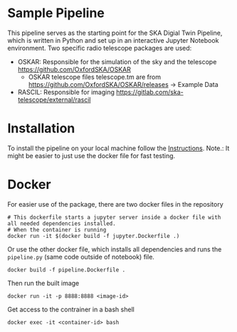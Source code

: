 # Sample Pipeline

This pipeline serves as the starting point for the SKA Digial Twin Pipeline, which is written in Python and set up in an interactive Jupyter Notebook environment. Two specific radio telescope packages are used:

- OSKAR: Responsible for the simulation of the sky and the telescope https://github.com/OxfordSKA/OSKAR
	- OSKAR telescope files telescope.tm are from https://github.com/OxfordSKA/OSKAR/releases -> Example Data
- RASCIL: Responsible for imaging https://gitlab.com/ska-telescope/external/rascil

# Installation

To install the pipeline on your local machine follow the [Instructions](Installation.md). 
Note.: It might be easier to just use the docker file for fast testing.

# Docker

For easier use of the package, there are two docker files in the repository
```shell
# This dockerfile starts a jupyter server inside a docker file with all needed dependencies installed.
# When the container is running 
docker run -it $(docker build -f jupyter.Dockerfile .)
```

Or use the other docker file, which installs all dependencies and runs the `pipeline.py` (same code outside of notebook) file.

```shell
docker build -f pipeline.Dockerfile .
```

Then run the built image
```shell
docker run -it -p 8888:8888 <image-id>
```

Get access to the contrainer in a bash shell
```shell
docker exec -it <container-id> bash
```
